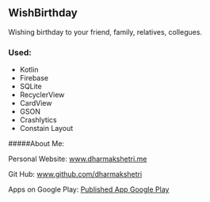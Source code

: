 ## WishBirthday

Wishing birthday to your friend, family, relatives, collegues.

### Used:

-  Kotlin
-  Firebase
-  SQLite
- RecyclerView
- CardView
- GSON
- Crashlytics
- Constain Layout

#####About Me:

Personal Website: www.dharmakshetri.me

Git Hub: www.github.com/dharmakshetri

Apps on Google Play: [Published App Google Play](https://play.google.com/store/search?q=kshetri%20dharma&pcampaignid=MKT-Other-global-all-co-prtnr-py-PartBadge-Mar2515-1)